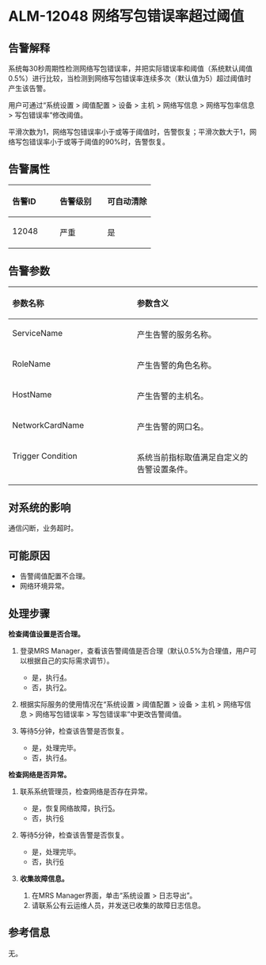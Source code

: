 # ALM-12048 网络写包错误率超过阈值<a name="ZH-CN_TOPIC_0093195097"></a>

## 告警解释<a name="zh-cn_topic_0087154416_zh-cn_topic_0087039297_section7565538"></a>

系统每30秒周期性检测网络写包错误率，并把实际错误率和阈值（系统默认阈值0.5%）进行比较，当检测到网络写包错误率连续多次（默认值为5）超过阈值时产生该告警。

用户可通过“系统设置 \> 阈值配置 \> 设备 \> 主机 \> 网络写信息 \> 网络写包率信息 \> 写包错误率”修改阈值。

平滑次数为1，网络写包错误率小于或等于阈值时，告警恢复；平滑次数大于1，网络写包错误率小于或等于阈值的90%时，告警恢复。

## 告警属性<a name="zh-cn_topic_0087154416_zh-cn_topic_0087039297_section980979"></a>

<a name="zh-cn_topic_0087154416_zh-cn_topic_0087039297_table6337270"></a>
<table><thead align="left"><tr id="zh-cn_topic_0087154416_zh-cn_topic_0087039297_row27207367"><th class="cellrowborder" valign="top" width="33.33333333333333%" id="mcps1.1.4.1.1"><p id="zh-cn_topic_0087154416_zh-cn_topic_0087039297_p56313123"><a name="zh-cn_topic_0087154416_zh-cn_topic_0087039297_p56313123"></a><a name="zh-cn_topic_0087154416_zh-cn_topic_0087039297_p56313123"></a>告警ID</p>
</th>
<th class="cellrowborder" valign="top" width="33.33333333333333%" id="mcps1.1.4.1.2"><p id="zh-cn_topic_0087154416_zh-cn_topic_0087039297_p65069111"><a name="zh-cn_topic_0087154416_zh-cn_topic_0087039297_p65069111"></a><a name="zh-cn_topic_0087154416_zh-cn_topic_0087039297_p65069111"></a>告警级别</p>
</th>
<th class="cellrowborder" valign="top" width="33.33333333333333%" id="mcps1.1.4.1.3"><p id="zh-cn_topic_0087154416_zh-cn_topic_0087039297_p36106668"><a name="zh-cn_topic_0087154416_zh-cn_topic_0087039297_p36106668"></a><a name="zh-cn_topic_0087154416_zh-cn_topic_0087039297_p36106668"></a>可自动清除</p>
</th>
</tr>
</thead>
<tbody><tr id="zh-cn_topic_0087154416_zh-cn_topic_0087039297_row38959018"><td class="cellrowborder" valign="top" width="33.33333333333333%" headers="mcps1.1.4.1.1 "><p id="zh-cn_topic_0087154416_zh-cn_topic_0087039297_p1563864"><a name="zh-cn_topic_0087154416_zh-cn_topic_0087039297_p1563864"></a><a name="zh-cn_topic_0087154416_zh-cn_topic_0087039297_p1563864"></a>12048</p>
</td>
<td class="cellrowborder" valign="top" width="33.33333333333333%" headers="mcps1.1.4.1.2 "><p id="zh-cn_topic_0087154416_zh-cn_topic_0087039297_p59564126"><a name="zh-cn_topic_0087154416_zh-cn_topic_0087039297_p59564126"></a><a name="zh-cn_topic_0087154416_zh-cn_topic_0087039297_p59564126"></a>严重</p>
</td>
<td class="cellrowborder" valign="top" width="33.33333333333333%" headers="mcps1.1.4.1.3 "><p id="zh-cn_topic_0087154416_zh-cn_topic_0087039297_p59964901"><a name="zh-cn_topic_0087154416_zh-cn_topic_0087039297_p59964901"></a><a name="zh-cn_topic_0087154416_zh-cn_topic_0087039297_p59964901"></a>是</p>
</td>
</tr>
</tbody>
</table>

## 告警参数<a name="zh-cn_topic_0087154416_zh-cn_topic_0087039297_section8828819"></a>

<a name="zh-cn_topic_0087154416_zh-cn_topic_0087039297_table25318804"></a>
<table><thead align="left"><tr id="zh-cn_topic_0087154416_zh-cn_topic_0087039297_row65941238"><th class="cellrowborder" valign="top" width="50%" id="mcps1.1.3.1.1"><p id="zh-cn_topic_0087154416_zh-cn_topic_0087039297_p39640022"><a name="zh-cn_topic_0087154416_zh-cn_topic_0087039297_p39640022"></a><a name="zh-cn_topic_0087154416_zh-cn_topic_0087039297_p39640022"></a>参数名称</p>
</th>
<th class="cellrowborder" valign="top" width="50%" id="mcps1.1.3.1.2"><p id="zh-cn_topic_0087154416_zh-cn_topic_0087039297_p56725186"><a name="zh-cn_topic_0087154416_zh-cn_topic_0087039297_p56725186"></a><a name="zh-cn_topic_0087154416_zh-cn_topic_0087039297_p56725186"></a>参数含义</p>
</th>
</tr>
</thead>
<tbody><tr id="zh-cn_topic_0087154416_zh-cn_topic_0087039297_row31337379"><td class="cellrowborder" valign="top" width="50%" headers="mcps1.1.3.1.1 "><p id="zh-cn_topic_0087154416_zh-cn_topic_0087039297_p55299809"><a name="zh-cn_topic_0087154416_zh-cn_topic_0087039297_p55299809"></a><a name="zh-cn_topic_0087154416_zh-cn_topic_0087039297_p55299809"></a>ServiceName</p>
</td>
<td class="cellrowborder" valign="top" width="50%" headers="mcps1.1.3.1.2 "><p id="zh-cn_topic_0087154416_zh-cn_topic_0087039297_p50099555"><a name="zh-cn_topic_0087154416_zh-cn_topic_0087039297_p50099555"></a><a name="zh-cn_topic_0087154416_zh-cn_topic_0087039297_p50099555"></a>产生告警的服务名称。</p>
</td>
</tr>
<tr id="zh-cn_topic_0087154416_zh-cn_topic_0087039297_row48242818"><td class="cellrowborder" valign="top" width="50%" headers="mcps1.1.3.1.1 "><p id="zh-cn_topic_0087154416_zh-cn_topic_0087039297_p15354149"><a name="zh-cn_topic_0087154416_zh-cn_topic_0087039297_p15354149"></a><a name="zh-cn_topic_0087154416_zh-cn_topic_0087039297_p15354149"></a>RoleName</p>
</td>
<td class="cellrowborder" valign="top" width="50%" headers="mcps1.1.3.1.2 "><p id="zh-cn_topic_0087154416_zh-cn_topic_0087039297_p35726594"><a name="zh-cn_topic_0087154416_zh-cn_topic_0087039297_p35726594"></a><a name="zh-cn_topic_0087154416_zh-cn_topic_0087039297_p35726594"></a>产生告警的角色名称。</p>
</td>
</tr>
<tr id="zh-cn_topic_0087154416_zh-cn_topic_0087039297_row53103893"><td class="cellrowborder" valign="top" width="50%" headers="mcps1.1.3.1.1 "><p id="zh-cn_topic_0087154416_zh-cn_topic_0087039297_p6448057"><a name="zh-cn_topic_0087154416_zh-cn_topic_0087039297_p6448057"></a><a name="zh-cn_topic_0087154416_zh-cn_topic_0087039297_p6448057"></a>HostName</p>
</td>
<td class="cellrowborder" valign="top" width="50%" headers="mcps1.1.3.1.2 "><p id="zh-cn_topic_0087154416_zh-cn_topic_0087039297_p52530602"><a name="zh-cn_topic_0087154416_zh-cn_topic_0087039297_p52530602"></a><a name="zh-cn_topic_0087154416_zh-cn_topic_0087039297_p52530602"></a>产生告警的主机名。</p>
</td>
</tr>
<tr id="zh-cn_topic_0087154416_zh-cn_topic_0087039297_row3013370"><td class="cellrowborder" valign="top" width="50%" headers="mcps1.1.3.1.1 "><p id="zh-cn_topic_0087154416_zh-cn_topic_0087039297_p42756424"><a name="zh-cn_topic_0087154416_zh-cn_topic_0087039297_p42756424"></a><a name="zh-cn_topic_0087154416_zh-cn_topic_0087039297_p42756424"></a>NetworkCardName</p>
</td>
<td class="cellrowborder" valign="top" width="50%" headers="mcps1.1.3.1.2 "><p id="zh-cn_topic_0087154416_zh-cn_topic_0087039297_p40718359"><a name="zh-cn_topic_0087154416_zh-cn_topic_0087039297_p40718359"></a><a name="zh-cn_topic_0087154416_zh-cn_topic_0087039297_p40718359"></a>产生告警的网口名。</p>
</td>
</tr>
<tr id="zh-cn_topic_0087154416_zh-cn_topic_0087039297_row30920919"><td class="cellrowborder" valign="top" width="50%" headers="mcps1.1.3.1.1 "><p id="zh-cn_topic_0087154416_zh-cn_topic_0087039297_p21566473"><a name="zh-cn_topic_0087154416_zh-cn_topic_0087039297_p21566473"></a><a name="zh-cn_topic_0087154416_zh-cn_topic_0087039297_p21566473"></a>Trigger Condition</p>
</td>
<td class="cellrowborder" valign="top" width="50%" headers="mcps1.1.3.1.2 "><p id="zh-cn_topic_0087154416_zh-cn_topic_0087039297_p2053904"><a name="zh-cn_topic_0087154416_zh-cn_topic_0087039297_p2053904"></a><a name="zh-cn_topic_0087154416_zh-cn_topic_0087039297_p2053904"></a>系统当前指标取值满足自定义的告警设置条件。</p>
</td>
</tr>
</tbody>
</table>

## 对系统的影响<a name="zh-cn_topic_0087154416_zh-cn_topic_0087039297_section12350514"></a>

通信闪断，业务超时。

## 可能原因<a name="zh-cn_topic_0087154416_zh-cn_topic_0087039297_section44045770"></a>

-   告警阈值配置不合理。
-   网络环境异常。

## 处理步骤<a name="zh-cn_topic_0087154416_zh-cn_topic_0087039297_section60867610"></a>

**检查阈值设置是否合理。**

1.  登录MRS Manager，查看该告警阈值是否合理（默认0.5%为合理值，用户可以根据自己的实际需求调节）。
    -   是，执行[4](#zh-cn_topic_0087154416_zh-cn_topic_0087039297_li12888339145357)。
    -   否，执行[2](#zh-cn_topic_0087154416_zh-cn_topic_0087039297_li15963175145357)。

2.  <a name="zh-cn_topic_0087154416_zh-cn_topic_0087039297_li15963175145357"></a>根据实际服务的使用情况在“系统设置 \> 阈值配置 \> 设备 \> 主机 \> 网络写信息 \> 网络写包错误率 \> 写包错误率”中更改告警阈值。
3.  等待5分钟，检查该告警是否恢复。
    -   是，处理完毕。
    -   否，执行[4](#zh-cn_topic_0087154416_zh-cn_topic_0087039297_li12888339145357)。


**检查网络是否异常。**

1.  <a name="zh-cn_topic_0087154416_zh-cn_topic_0087039297_li12888339145357"></a>联系系统管理员，检查网络是否存在异常。
    -   是，恢复网络故障，执行[5](#zh-cn_topic_0087154416_zh-cn_topic_0087039297_li60279330145357)。
    -   否，执行[6](#zh-cn_topic_0087154416_li48177532105731)

2.  <a name="zh-cn_topic_0087154416_zh-cn_topic_0087039297_li60279330145357"></a>等待5分钟，检查该告警是否恢复。
    -   是，处理完毕。
    -   否，执行[6](#zh-cn_topic_0087154416_li48177532105731)

3.  <a name="zh-cn_topic_0087154416_li48177532105731"></a>**收集故障信息。**
    1.  在MRS Manager界面，单击“系统设置 \> 日志导出”。
    2.  请联系公有云运维人员，并发送已收集的故障日志信息。


## 参考信息<a name="zh-cn_topic_0087154416_zh-cn_topic_0087039297_section10937580"></a>

无。


